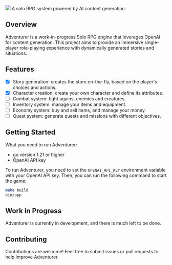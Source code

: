 ![](https://i.imgur.com/YO3PDld.png)
A solo RPG system powered by AI content generation.

## Overview
Adventurer is a work-in-progress Solo RPG engine that leverages OpenAI for content generation. This project aims to provide an immersive single-player role-playing experience with dynamically generated stories and situations.

## Features
- [x] Story generation: creates the store on-the-fly, based on the player's choices and actions.
- [x] Character creation: create your own character and define its attributes.
- [ ] Combat system: fight against enemies and creatures.
- [ ] Inventory system: manage your items and equipment.
- [ ] Economy system: buy and sell items, and manage your money.
- [ ] Quest system: generate quests and missions with different objectives.

## Getting Started
What you need to run Adventurer:
- go version 1.21 or higher
- OpenAI API key

To run Adventurer, you need to set the `OPENAI_API_KEY` environment variable with your OpenAI API key. Then, you can run the following command to start the game:

```bash
make build
bin/app
```

## Work in Progress
Adventurer is currently in development, and there is much left to be done.

## Contributing
Contributions are welcome! Feel free to submit issues or pull requests to help improve Adventurer.

